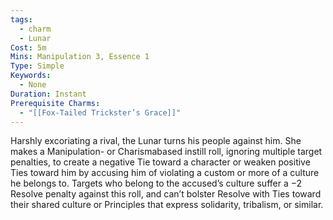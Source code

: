 ```yaml
---
tags:
  - charm
  - Lunar
Cost: 5m
Mins: Manipulation 3, Essence 1
Type: Simple
Keywords:
  - None
Duration: Instant
Prerequisite Charms:
  - "[[Fox-Tailed Trickster’s Grace]]"
---
```

Harshly excoriating a rival, the Lunar turns his people against him. She makes a Manipulation- or Charismabased instill roll, ignoring multiple target penalties, to create a negative Tie toward a character or weaken positive Ties toward him by accusing him of violating a custom or more of a culture he belongs to. Targets who belong to the accused’s culture suffer a −2 Resolve penalty against this roll, and can’t bolster Resolve with Ties toward their shared culture or Principles that express solidarity, tribalism, or similar.